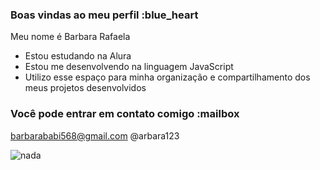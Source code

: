 ### Boas vindas ao meu perfil :blue_heart
Meu nome é Barbara Rafaela

- Estou estudando na Alura
- Estou me desenvolvendo na linguagem JavaScript
- Utilizo esse espaço para minha organização e compartilhamento dos meus projetos desenvolvidos
### Você pode entrar em contato comigo :mailbox

barbarababi568@gmail.com
@arbara123

![nada](https://media1.tenor.com/m/C_4AToICMnoAAAAC/monday.gif)

